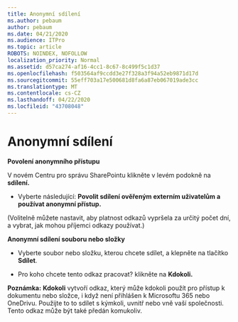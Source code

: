 ```yaml
---
title: Anonymní sdílení
ms.author: pebaum
author: pebaum
ms.date: 04/21/2020
ms.audience: ITPro
ms.topic: article
ROBOTS: NOINDEX, NOFOLLOW
localization_priority: Normal
ms.assetid: d57ca274-af16-4cc1-8c67-8c499f5c1d37
ms.openlocfilehash: f503564af9ccdd3e27f328a3f94a52eb9871d17d
ms.sourcegitcommit: 55eff703a17e500681d8fa6a87eb067019ade3cc
ms.translationtype: MT
ms.contentlocale: cs-CZ
ms.lasthandoff: 04/22/2020
ms.locfileid: "43708048"
---
```

# <a name="anonymous-sharing"></a>Anonymní sdílení

 **Povolení anonymního přístupu**
  
V novém Centru pro správu SharePointu klikněte v levém podokně na **sdílení.** 
  
- Vyberte následující: **Povolit sdílení ověřeným externím uživatelům a používat anonymní přístup.**
  
(Volitelně můžete nastavit, aby platnost odkazů vypršela za určitý počet dní, a vybrat, jak mohou příjemci odkazy používat.)
    
 **Anonymní sdílení souboru nebo složky**
  
- Vyberte soubor nebo složku, kterou chcete sdílet, a klepněte na tlačítko **Sdílet**. 
    
- Pro koho chcete tento odkaz pracovat? klikněte na **Kdokoli.**
  
 **Poznámka:** **Kdokoli** vytvoří odkaz, který může kdokoli použít pro přístup k dokumentu nebo složce, i když není přihlášen k Microsoftu 365 nebo OneDrivu. Použijte to to sdílet s kýmkoli, uvnitř nebo vně vaší společnosti. Tento odkaz může být také předán komukoliv. 
    


